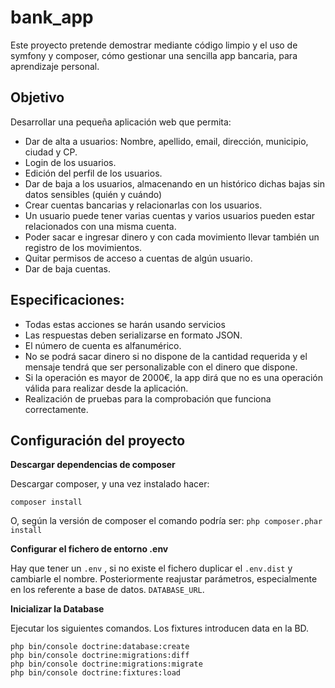 # bank_app
Este proyecto pretende demostrar mediante código limpio y el uso de symfony y composer, cómo gestionar una sencilla app
 bancaria, para aprendizaje personal.
## Objetivo 
Desarrollar una pequeña aplicación web que permita:
* Dar de alta a usuarios: Nombre, apellido, email, dirección, municipio, ciudad y CP.
* Login de los usuarios.
* Edición del perfil de los usuarios.
* Dar de baja a los usuarios, almacenando en un histórico dichas bajas sin datos sensibles (quién y cuándo)
* Crear cuentas bancarias y relacionarlas con los usuarios.
* Un usuario puede tener varias cuentas y varios usuarios pueden estar relacionados
con una misma cuenta.
* Poder sacar e ingresar dinero y con cada movimiento llevar también un registro de los
movimientos.
* Quitar permisos de acceso a cuentas de algún usuario.
* Dar de baja cuentas.

## Especificaciones:
* Todas estas acciones se harán usando servicios
* Las respuestas deben serializarse en formato JSON.
* El número de cuenta es alfanumérico. 
* No se podrá sacar dinero si no dispone de la cantidad requerida y el mensaje tendrá
que ser personalizable con el dinero que dispone.
* Si la operación es mayor de 2000€, la app dirá que no es una operación válida para realizar desde la
aplicación.
* Realización de pruebas para la comprobación que funciona correctamente.

## Configuración del proyecto
**Descargar dependencias de composer**

Descargar composer, y una vez instalado hacer:

```
composer install
```

O, según la versión de composer el comando podría ser:  `php composer.phar install`

**Configurar el fichero de entorno  .env**

Hay que tener un `.env` , si  no existe el fichero duplicar el `.env.dist` y cambiarle el nombre.
Posteriormente reajustar parámetros, especialmente en los referente a base de datos.  `DATABASE_URL`.

**Inicializar la Database**

Ejecutar los siguientes comandos. Los fixtures introducen data en la BD.

```
php bin/console doctrine:database:create
php bin/console doctrine:migrations:diff 
php bin/console doctrine:migrations:migrate
php bin/console doctrine:fixtures:load
